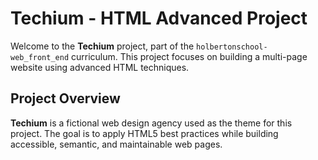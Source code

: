 # Techium - HTML Advanced Project

Welcome to the **Techium** project, part of the `holbertonschool-web_front_end` curriculum. This project focuses on building a multi-page website using advanced HTML techniques.

## Project Overview

**Techium** is a fictional web design agency used as the theme for this project. The goal is to apply HTML5 best practices while building accessible, semantic, and maintainable web pages.

## 